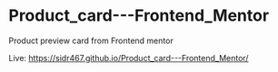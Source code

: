 # Product_card---Frontend_Mentor
 Product preview card from Frontend mentor

Live: https://sidr467.github.io/Product_card---Frontend_Mentor/